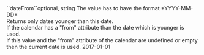 <tr><td>``dateFrom``</td><td>optional, string</td>
<td>The value has to have the format *YYYY-MM-DD*<br/>
Returns only dates younger than this date.<br/>
If the calendar has a "from" attribute than the date which is younger is used.<br/>
If this value and the "from" attribute of the calendar are undefined or empty then the current date is used.
</td><td>2017-01-01</td><td></td></tr>

